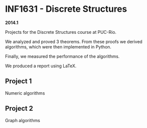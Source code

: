# INF1631 - Discrete Structures

**2014.1**

Projects for the Discrete Structures course at PUC-Rio.

We analyzed and proved 3 theorems. From these proofs we derived algorithms, which were then implemented in Python.

Finally, we measured the performance of the algorithms.

We produced a report using LaTeX.

## Project 1

Numeric algorithms

## Project 2

Graph algorithms
